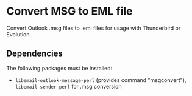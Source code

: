 Convert MSG to EML file
=======================

Convert Outlook .msg files to .eml files for usage with Thunderbird or Evolution.

Dependencies
------------

The following packages must be installed:

* `libemail-outlook-message-perl` (provides command "msgconvert"), `libemail-sender-perl` for .msg conversion
